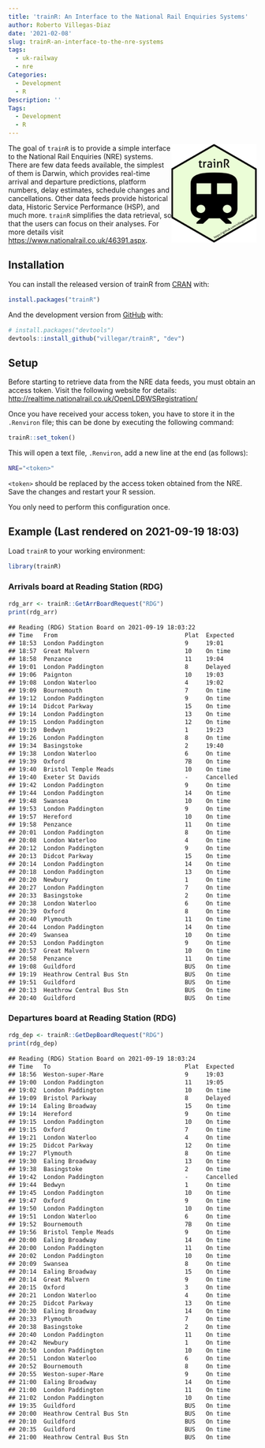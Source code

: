 ```yaml
---
title: 'trainR: An Interface to the National Rail Enquiries Systems'
author: Roberto Villegas-Diaz
date: '2021-02-08'
slug: trainR-an-interface-to-the-nre-systems
tags:
  - uk-railway
  - nre
Categories:
  - Development
  - R
Description: ''
Tags:
  - Development
  - R
---
```


<img src="https://raw.githubusercontent.com/villegar/trainR/main/inst/images/logo.png" alt="logo" align="right" height=200px/>

The goal of `trainR` is to provide a simple interface to the 
National Rail Enquiries (NRE) systems. There are few data feeds 
available, the simplest of them is Darwin, which provides real-time 
arrival and departure predictions, platform numbers, delay estimates, 
schedule changes and cancellations. Other data feeds provide historical 
data, Historic Service Performance (HSP), and much more. `trainR` 
simplifies the data retrieval, so that the users can focus on their 
analyses. For more details visit 
https://www.nationalrail.co.uk/46391.aspx.

## Installation

You can install the released version of trainR from [CRAN](https://CRAN.R-project.org) with:

``` r
install.packages("trainR")
```

And the development version from [GitHub](https://github.com/) with:

``` r
# install.packages("devtools")
devtools::install_github("villegar/trainR", "dev")
```

## Setup
Before starting to retrieve data from the NRE data feeds, you must obtain an access token. 
Visit the following website for details: http://realtime.nationalrail.co.uk/OpenLDBWSRegistration/

Once you have received your access token, you have to store it in the `.Renviron` file; this can be 
done by executing the following command:


```r
trainR::set_token()
```

This will open a text file, `.Renviron`, add a new line at the end (as follows):

```bash
NRE="<token>"
```

`<token>` should be replaced by the access token obtained from the NRE. Save the changes and restart 
your R session.

You only need to perform this configuration once.

## Example (Last rendered on 2021-09-19 18:03)

Load `trainR` to your working environment:

```r
library(trainR)
```

### Arrivals board at Reading Station (RDG)


```r
rdg_arr <- trainR::GetArrBoardRequest("RDG")
print(rdg_arr)
```

```
## Reading (RDG) Station Board on 2021-09-19 18:03:22
## Time   From                                    Plat  Expected
## 18:53  London Paddington                       9     19:01
## 18:57  Great Malvern                           10    On time
## 18:58  Penzance                                11    19:04
## 19:01  London Paddington                       8     Delayed
## 19:06  Paignton                                10    19:03
## 19:08  London Waterloo                         4     19:02
## 19:09  Bournemouth                             7     On time
## 19:12  London Paddington                       9     On time
## 19:14  Didcot Parkway                          15    On time
## 19:14  London Paddington                       13    On time
## 19:15  London Paddington                       12    On time
## 19:19  Bedwyn                                  1     19:23
## 19:26  London Paddington                       8     On time
## 19:34  Basingstoke                             2     19:40
## 19:38  London Waterloo                         6     On time
## 19:39  Oxford                                  7B    On time
## 19:40  Bristol Temple Meads                    10    On time
## 19:40  Exeter St Davids                        -     Cancelled
## 19:42  London Paddington                       9     On time
## 19:44  London Paddington                       14    On time
## 19:48  Swansea                                 10    On time
## 19:53  London Paddington                       9     On time
## 19:57  Hereford                                10    On time
## 19:58  Penzance                                11    On time
## 20:01  London Paddington                       8     On time
## 20:08  London Waterloo                         4     On time
## 20:12  London Paddington                       9     On time
## 20:13  Didcot Parkway                          15    On time
## 20:14  London Paddington                       14    On time
## 20:18  London Paddington                       13    On time
## 20:20  Newbury                                 1     On time
## 20:27  London Paddington                       7     On time
## 20:33  Basingstoke                             2     On time
## 20:38  London Waterloo                         6     On time
## 20:39  Oxford                                  8     On time
## 20:40  Plymouth                                11    On time
## 20:44  London Paddington                       14    On time
## 20:49  Swansea                                 10    On time
## 20:53  London Paddington                       9     On time
## 20:57  Great Malvern                           10    On time
## 20:58  Penzance                                11    On time
## 19:08  Guildford                               BUS   On time
## 19:19  Heathrow Central Bus Stn                BUS   On time
## 19:51  Guildford                               BUS   On time
## 20:13  Heathrow Central Bus Stn                BUS   On time
## 20:40  Guildford                               BUS   On time
```

### Departures board at Reading Station (RDG)


```r
rdg_dep <- trainR::GetDepBoardRequest("RDG")
print(rdg_dep)
```

```
## Reading (RDG) Station Board on 2021-09-19 18:03:24
## Time   To                                      Plat  Expected
## 18:56  Weston-super-Mare                       9     19:03
## 19:00  London Paddington                       11    19:05
## 19:02  London Paddington                       10    On time
## 19:09  Bristol Parkway                         8     Delayed
## 19:14  Ealing Broadway                         15    On time
## 19:14  Hereford                                9     On time
## 19:15  London Paddington                       10    On time
## 19:15  Oxford                                  7     On time
## 19:21  London Waterloo                         4     On time
## 19:25  Didcot Parkway                          12    On time
## 19:27  Plymouth                                8     On time
## 19:30  Ealing Broadway                         13    On time
## 19:38  Basingstoke                             2     On time
## 19:42  London Paddington                       -     Cancelled
## 19:44  Bedwyn                                  1     On time
## 19:45  London Paddington                       10    On time
## 19:47  Oxford                                  9     On time
## 19:50  London Paddington                       10    On time
## 19:51  London Waterloo                         6     On time
## 19:52  Bournemouth                             7B    On time
## 19:56  Bristol Temple Meads                    9     On time
## 20:00  Ealing Broadway                         14    On time
## 20:00  London Paddington                       11    On time
## 20:02  London Paddington                       10    On time
## 20:09  Swansea                                 8     On time
## 20:14  Ealing Broadway                         15    On time
## 20:14  Great Malvern                           9     On time
## 20:15  Oxford                                  3     On time
## 20:21  London Waterloo                         4     On time
## 20:25  Didcot Parkway                          13    On time
## 20:30  Ealing Broadway                         14    On time
## 20:33  Plymouth                                7     On time
## 20:38  Basingstoke                             2     On time
## 20:40  London Paddington                       11    On time
## 20:42  Newbury                                 1     On time
## 20:50  London Paddington                       10    On time
## 20:51  London Waterloo                         6     On time
## 20:52  Bournemouth                             8     On time
## 20:55  Weston-super-Mare                       9     On time
## 21:00  Ealing Broadway                         14    On time
## 21:00  London Paddington                       11    On time
## 21:02  London Paddington                       10    On time
## 19:35  Guildford                               BUS   On time
## 20:00  Heathrow Central Bus Stn                BUS   On time
## 20:10  Guildford                               BUS   On time
## 20:35  Guildford                               BUS   On time
## 21:00  Heathrow Central Bus Stn                BUS   On time
```
